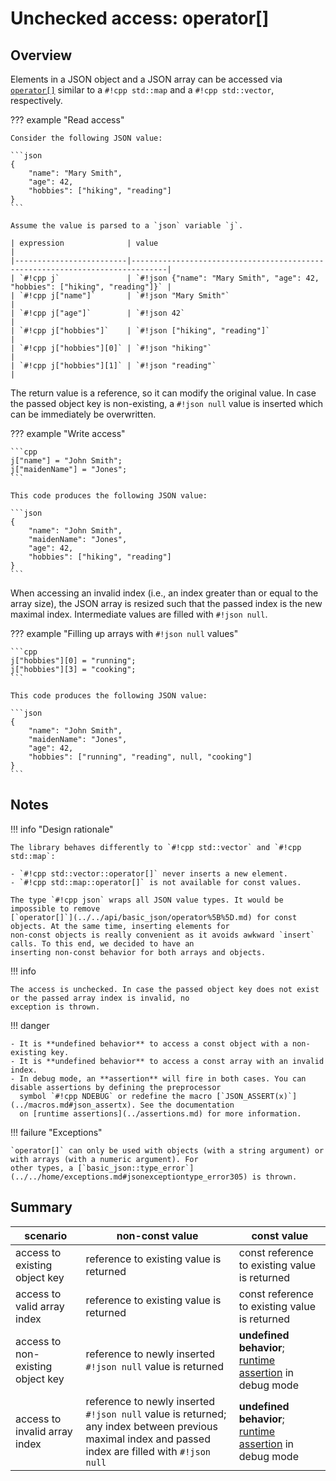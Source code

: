 # Unchecked access: operator[]

## Overview

Elements in a JSON object and a JSON array can be accessed via [`operator[]`](../../api/basic_json/operator%5B%5D.md)
similar to a `#!cpp std::map` and a `#!cpp std::vector`, respectively.

??? example "Read access"

    Consider the following JSON value:
    
    ```json
    {
        "name": "Mary Smith",
        "age": 42,
        "hobbies": ["hiking", "reading"]
    }
    ```
    
    Assume the value is parsed to a `json` variable `j`.

    | expression              | value                                                                        |
    |-------------------------|------------------------------------------------------------------------------|
    | `#!cpp j`               | `#!json {"name": "Mary Smith", "age": 42, "hobbies": ["hiking", "reading"]}` |
    | `#!cpp j["name"]`       | `#!json "Mary Smith"`                                                        |
    | `#!cpp j["age"]`        | `#!json 42`                                                                  |
    | `#!cpp j["hobbies"]`    | `#!json ["hiking", "reading"]`                                               |
    | `#!cpp j["hobbies"][0]` | `#!json "hiking"`                                                            |
    | `#!cpp j["hobbies"][1]` | `#!json "reading"`                                                           |

The return value is a reference, so it can modify the original value. In case the passed object key is non-existing, a
`#!json null` value is inserted which can be immediately be overwritten.

??? example "Write access"

    ```cpp
    j["name"] = "John Smith";
    j["maidenName"] = "Jones";
    ```
    
    This code produces the following JSON value:
    
    ```json
    {
        "name": "John Smith",
        "maidenName": "Jones",
        "age": 42,
        "hobbies": ["hiking", "reading"]
    }
    ```

When accessing an invalid index (i.e., an index greater than or equal to the array size), the JSON array is resized such
that the passed index is the new maximal index. Intermediate values are filled with `#!json null`.

??? example "Filling up arrays with `#!json null` values"

    ```cpp
    j["hobbies"][0] = "running";
    j["hobbies"][3] = "cooking";
    ```
    
    This code produces the following JSON value:
    
    ```json
    {
        "name": "John Smith",
        "maidenName": "Jones",
        "age": 42,
        "hobbies": ["running", "reading", null, "cooking"]
    }
    ```

## Notes

!!! info "Design rationale"

    The library behaves differently to `#!cpp std::vector` and `#!cpp std::map`:
    
    - `#!cpp std::vector::operator[]` never inserts a new element.
    - `#!cpp std::map::operator[]` is not available for const values.
    
    The type `#!cpp json` wraps all JSON value types. It would be impossible to remove
    [`operator[]`](../../api/basic_json/operator%5B%5D.md) for const objects. At the same time, inserting elements for
    non-const objects is really convenient as it avoids awkward `insert` calls. To this end, we decided to have an
    inserting non-const behavior for both arrays and objects.

!!! info

    The access is unchecked. In case the passed object key does not exist or the passed array index is invalid, no
    exception is thrown.

!!! danger

    - It is **undefined behavior** to access a const object with a non-existing key.
    - It is **undefined behavior** to access a const array with an invalid index.
    - In debug mode, an **assertion** will fire in both cases. You can disable assertions by defining the preprocessor
      symbol `#!cpp NDEBUG` or redefine the macro [`JSON_ASSERT(x)`](../macros.md#json_assertx). See the documentation
      on [runtime assertions](../assertions.md) for more information.

!!! failure "Exceptions"

    `operator[]` can only be used with objects (with a string argument) or with arrays (with a numeric argument). For
    other types, a [`basic_json::type_error`](../../home/exceptions.md#jsonexceptiontype_error305) is thrown.

## Summary

| scenario                          | non-const value                                                                                                                                      | const value                                                                 |
|-----------------------------------|------------------------------------------------------------------------------------------------------------------------------------------------------|-----------------------------------------------------------------------------|
| access to existing object key     | reference to existing value is returned                                                                                                              | const reference to existing value is returned                               |
| access to valid array index       | reference to existing value is returned                                                                                                              | const reference to existing value is returned                               |
| access to non-existing object key | reference to newly inserted `#!json null` value is returned                                                                                          | **undefined behavior**; [runtime assertion](../assertions.md) in debug mode |
| access to invalid array index     | reference to newly inserted `#!json null` value is returned; any index between previous maximal index and passed index are filled with `#!json null` | **undefined behavior**; [runtime assertion](../assertions.md) in debug mode |
